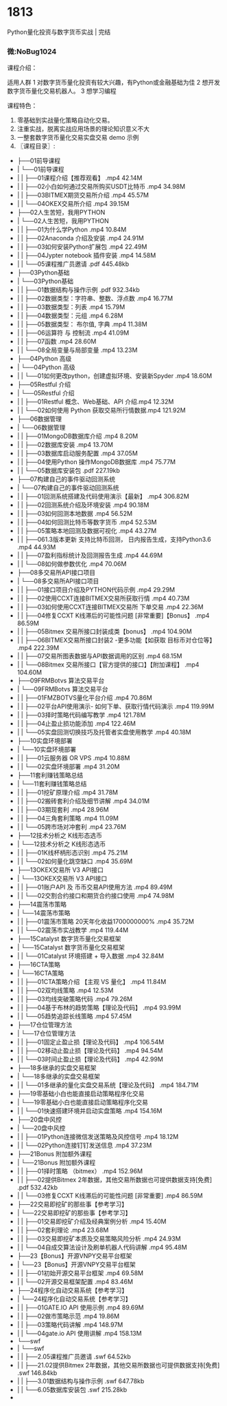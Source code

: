 # 1813
Python量化投资与数字货币实战 | 完结
### 微:NoBug1024 


课程介绍：

适用人群
1 对数字货币量化投资有较大兴趣，有Python或金融基础为佳
2 想开发数字货币量化交易机器人。
3 想学习编程

课程特色：
1. 零基础到实战量化策略自动化交易。
2. 注重实战，脱离实战应用场景的理论知识意义不大
3. 一整套数字货币量化交易实盘交易 demo 示例
4. 〖课程目录〗:

- ├──01前导课程  
- |   └──01前导课程  
- |   |   ├──01课程介绍【推荐观看】 .mp4  42.14M
- |   |   ├──02小白如何通过交易所购买USDT比特币 .mp4  34.98M
- |   |   ├──03BITMEX期货交易所介绍 .mp4  45.57M
- |   |   └──04OKEX交易所介绍 .mp4  39.15M
- ├──02人生苦短，我用PYTHON  
- |   └──02人生苦短，我用PYTHON  
- |   |   ├──01为什么学Python .mp4  10.84M
- |   |   ├──02Anaconda 介绍及安装 .mp4  24.91M
- |   |   ├──03如何安装Python扩展包 .mp4  22.49M
- |   |   ├──04Jypter notebook 插件安装 .mp4  14.58M
- |   |   └──05课程推广员邀请 .pdf  445.48kb
- ├──03Python基础  
- |   └──03Python基础  
- |   |   ├──01数据结构与操作示例 .pdf  932.34kb
- |   |   ├──02数据类型：字符串、整数、浮点数 .mp4  16.77M
- |   |   ├──03数据类型：列表 .mp4  15.79M
- |   |   ├──04数据类型：元组 .mp4  6.28M
- |   |   ├──05数据类型： 布尔值, 字典 .mp4  11.38M
- |   |   ├──06运算符 与 控制流 .mp4  41.09M
- |   |   ├──07函数 .mp4  28.60M
- |   |   └──08全局变量与局部变量 .mp4  13.23M
- ├──04Python 高级  
- |   └──04Python 高级  
- |   |   └──01如何更改python，创建虚拟环境、安装新Spyder .mp4  18.60M
- ├──05Restful 介绍  
- |   └──05Restful 介绍  
- |   |   ├──01Restful 概念、Web基础、API 介绍.mp4  12.32M
- |   |   └──02如何使用 Python 获取交易所行情数据.mp4  121.92M
- ├──06数据管理  
- |   └──06数据管理  
- |   |   ├──01MongoDB数据库介绍 .mp4  8.20M
- |   |   ├──02数据库安装 .mp4  13.70M
- |   |   ├──03数据库启动服务配置 .mp4  37.05M
- |   |   ├──04使用Python 操作MongoDB数据库 .mp4  75.77M
- |   |   └──05数据库安装包 .pdf  227.19kb
- ├──07构建自己的事件驱动回测系统  
- |   └──07构建自己的事件驱动回测系统  
- |   |   ├──01回测系统搭建及代码使用演示【最新】 .mp4  306.82M
- |   |   ├──02回测系统介绍及环境安装 .mp4  90.18M
- |   |   ├──03如何回测本地数据 .mp4  56.52M
- |   |   ├──04如何回测比特币等数字货币 .mp4  52.53M
- |   |   ├──05策略本地回测及数据可视化 .mp4  43.27M
- |   |   ├──061.3版本更新 支持比特币回测， 日内报告生成，支持Python3.6 .mp4  44.93M
- |   |   ├──07盈利指标统计及回测报告生成 .mp4  44.69M
- |   |   └──08如何做参数优化 .mp4  70.06M
- ├──08多交易所API接口项目  
- |   └──08多交易所API接口项目  
- |   |   ├──01接口项目介绍及PYTHON代码示例 .mp4  29.29M
- |   |   ├──02使用CCXT连接BITMEX交易所获取行情 .mp4  40.73M
- |   |   ├──03如何使用CCXT连接BITMEX交易所 下单交易 .mp4  22.36M
- |   |   ├──04修复CCXT K线滞后的可能性问题 [非常重要]【Bonus】 .mp4  86.59M
- |   |   ├──05Bitmex 交易所接口封装成类【bonus】 .mp4  104.90M
- |   |   ├──06BITMEX交易所接口封装2 -更多功能【如获取 目标币对仓位等】 .mp4  222.39M
- |   |   ├──07交易所图表数据与API数据调用的区别 .mp4  68.15M
- |   |   └──08Bitmex 交易所接口【官方提供的接口】【附加课程】 .mp4  104.60M
- ├──09FRMBotvs 算法交易平台  
- |   └──09FRMBotvs 算法交易平台  
- |   |   ├──01FMZBOTVS量化平台介绍 .mp4  70.86M
- |   |   ├──02平台API使用演示- 如何下单、获取行情代码演示 .mp4  119.99M
- |   |   ├──03择时策略代码编写教学 .mp4  121.78M
- |   |   ├──04止盈止损功能添加 .mp4  122.46M
- |   |   └──05实盘回测切换技巧及托管者实盘使用教学 .mp4  40.18M
- ├──10实盘环境部署  
- |   └──10实盘环境部署  
- |   |   ├──01云服务器 OR VPS .mp4  10.88M
- |   |   └──02实盘环境部署 .mp4  31.20M
- ├──11套利赚钱策略总结  
- |   └──11套利赚钱策略总结  
- |   |   ├──01挖矿原理介绍 .mp4  31.78M
- |   |   ├──02搬砖套利介绍及细节讲解 .mp4  34.01M
- |   |   ├──03期现套利 .mp4  28.96M
- |   |   ├──04三角套利策略 .mp4  11.09M
- |   |   └──05跨市场对冲套利 .mp4  23.76M
- ├──12技术分析之 K线形态选币  
- |   └──12技术分析之 K线形态选币  
- |   |   ├──01K线杯柄形态识别 .mp4  75.21M
- |   |   └──02如何量化跳空缺口 .mp4  35.69M
- ├──13OKEX交易所 V3 API接口  
- |   └──13OKEX交易所 V3 API接口  
- |   |   ├──01账户API 及 币币交易API使用方法 .mp4  89.49M
- |   |   └──02交割合约接口和期货合约接口使用 .mp4  74.98M
- ├──14震荡市策略  
- |   └──14震荡市策略  
- |   |   ├──01震荡市策略  20天年化收益1700000000% .mp4  35.72M
- |   |   └──02震荡市实战教学 .mp4  119.44M
- ├──15Catalyst 数字货币量化交易框架  
- |   └──15Catalyst 数字货币量化交易框架  
- |   |   └──01Catalyst 环境搭建 + 导入数据 .mp4  32.84M
- ├──16CTA策略  
- |   └──16CTA策略  
- |   |   ├──01CTA策略介绍 【主观 VS 量化】 .mp4  11.84M
- |   |   ├──02双均线策略 .mp4  12.53M
- |   |   ├──03均线突破策略代码 .mp4  79.26M
- |   |   ├──04基于布林的趋势策略【理论及代码】 .mp4  93.99M
- |   |   └──05趋势追踪长线策略 .mp4  57.45M
- ├──17仓位管理方法  
- |   └──17仓位管理方法  
- |   |   ├──01固定止盈止损【理论及代码】 .mp4  106.54M
- |   |   ├──02移动止盈止损【理论及代码】 .mp4  94.54M
- |   |   └──03时间止盈止损【理论及代码】 .mp4  42.99M
- ├──18多继承的实盘交易框架  
- |   └──18多继承的实盘交易框架  
- |   |   └──01多继承的量化实盘交易系统【理论及代码】 .mp4  184.71M
- ├──19零基础小白也能直接启动策略程序化交易  
- |   └──19零基础小白也能直接启动策略程序化交易  
- |   |   └──01快速搭建环境并启动实盘策略 .mp4  154.16M
- ├──20盘中风控  
- |   └──20盘中风控  
- |   |   ├──01Python连接微信发送策略及风控信号 .mp4  18.12M
- |   |   └──02Python连接钉钉发送信息 .mp4  37.23M
- ├──21Bonus 附加额外课程  
- |   └──21Bonus 附加额外课程  
- |   |   ├──01择时策略 （bitmex） .mp4  152.96M
- |   |   ├──02提供Bitmex 2年数据，其他交易所数据也可提供数据支持[免费] .pdf  532.42kb
- |   |   └──03修复CCXT K线滞后的可能性问题 [非常重要] .mp4  86.59M
- ├──22交易即挖矿的那些事【参考学习】  
- |   └──22交易即挖矿的那些事【参考学习】  
- |   |   ├──01交易即挖矿介绍及经典案例分析 .mp4  15.40M
- |   |   ├──02套利理论 .mp4  23.68M
- |   |   ├──03交易即挖矿本质及交易策略风险分析 .mp4  24.93M
- |   |   └──04自成交算法设计及刷单机器人代码讲解 .mp4  95.48M
- ├──23【Bonus】开源VNPY交易平台框架  
- |   └──23【Bonus】开源VNPY交易平台框架  
- |   |   ├──01初始开源交易平台框架 .mp4  69.58M
- |   |   └──02开源交易框架配置 .mp4  83.46M
- ├──24程序化自动交易系统【参考学习】  
- |   └──24程序化自动交易系统【参考学习】  
- |   |   ├──01GATE.IO API 使用示例 .mp4  89.69M
- |   |   ├──02做市策略示范 .mp4  19.86M
- |   |   ├──03策略代码讲解 .mp4  148.97M
- |   |   └──04gate.io API 使用讲解 .mp4  158.13M
- └──swf  
- |   └──swf  
- |   |   ├──2.05课程推广员邀请 .swf  64.52kb
- |   |   ├──21.02提供Bitmex 2年数据，其他交易所数据也可提供数据支持[免费] .swf  146.84kb
- |   |   ├──3.01数据结构与操作示例 .swf  647.78kb
- |   |   └──6.05数据库安装包 .swf  215.28kb
- 
